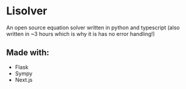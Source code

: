 # Lisolver

An open source equation solver written in python and typescript (also written in ~3 hours which is why it is has no error handling!)

## Made with:

- Flask
- Sympy
- Next.js
